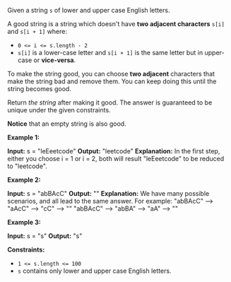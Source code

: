 
Given a string  `s`  of lower and upper case English letters.

A good string is a string which doesn't have **two adjacent characters**  `s[i]`  and  `s[i + 1]`  where:

-   `0 <= i <= s.length - 2`
-   `s[i]`  is a lower-case letter and  `s[i + 1]`  is the same letter but in upper-case or  **vice-versa**.

To make the string good, you can choose  **two adjacent**  characters that make the string bad and remove them. You can keep doing this until the string becomes good.

Return  _the string_  after making it good. The answer is guaranteed to be unique under the given constraints.

**Notice**  that an empty string is also good.

**Example 1:**

**Input:** s = "leEeetcode"
**Output:** "leetcode"
**Explanation:** In the first step, either you choose i = 1 or i = 2, both will result "leEeetcode" to be reduced to "leetcode".

**Example 2:**

**Input:** s = "abBAcC"
**Output:** ""
**Explanation:** We have many possible scenarios, and all lead to the same answer. For example:
"abBAcC" --> "aAcC" --> "cC" --> ""
"abBAcC" --> "abBA" --> "aA" --> ""

**Example 3:**

**Input:** s = "s"
**Output:** "s"

**Constraints:**

-   `1 <= s.length <= 100`
-   `s`  contains only lower and upper case English letters.
